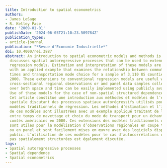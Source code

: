 ```yaml
---
title: Introduction to spatial econometrics
authors:
- James LeSage
- R. Kelley Pace
date: '2009-01-01'
publishDate: '2024-06-05T21:10:23.509784Z'
publication_types:
- article-journal
publication: "*Revue d'Economie Industrielle*"
doi: 10.4000/rei.3887
abstract: An introduction to spatial econometric models and methods is provided that
  discusses spatial autoregressive processes that can be used to extend conventional
  regression models. Estimation and interpretation of these models are illustrated
  with an applied example that examines the relationship between commuting to work
  times and transportation mode choice for a sample of 3,110 US counties in the year
  2000. These extensions to conventional regression models are useful when modeling
  cross-sectional regional observations or and panel data samples collected from regions
  over both space and time can be easily implemented using publicly available software.
  Use of these models for the case of non-spatial structured dependence is also discussed.
  Cet article constitue une introduction aux méthodes et modèles de l’économétrie
  spatiale discutant des processus spatiaux autorégressifs utilisés pour étendre les
  modèles traditionnels de régression. Les méthodes d’estimation et l’interprétation
  de ces modèles sont illustrées avec un exemple appliqué traitant de la relation
  entre temps de navettage et choix du mode de transport pour un échantillon de 3110
  comtés américains en 2000. Ces extensions des modèles traditionnels de régression
  sont utiles pour la modélisation d’observations régionales en coupe transversale
  ou en panel et sont facilement mises en œuvre avec des logiciels disponibles au
  public. L’utilisation de ces modèles pour le cas d’autocorrélations qui ne sont
  pas spatialement structurées est également discutée.
tags:
- Spatial autoregressive processes
- Spatial dependence
- Spatial econometrics
---
```

